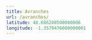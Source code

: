 ```yaml
---
title: Avranches
url: /avranches/
latitude: 48.686208500000006
longitude: -1.3579476000000001
---
```


